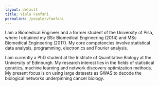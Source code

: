 ```yaml
---
layout: default
title: Viola Fanfani
permalink: /people/vfanfani
---
```


I am a Biomedical Engineer and a former student of the University of Pisa, where I obtained my BSc Biomedical Engineering (2014) and MSc Biomedical Engineering (2017). My core competencies involve statistical data analysis, programming, electronics and Fourier analysis.  

I am currently a PhD student at the Institute of Quantitative Biology at the University of Edinburgh. My research interest lies in the fields of statistical genetics, machine learning and network discovery optimization methods. My present focus is on using large datasets as GWAS to decode the biological networks underpinning cancer biology.
